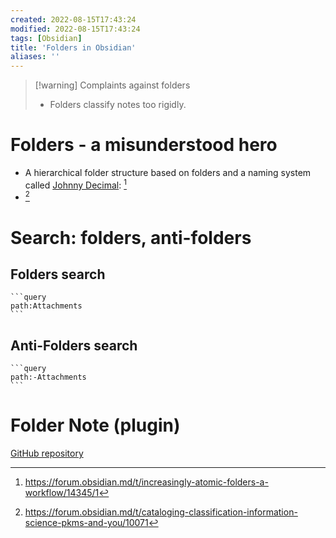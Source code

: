```yaml
---
created: 2022-08-15T17:43:24
modified: 2022-08-15T17:43:24
tags: [Obsidian]
title: 'Folders in Obsidian'
aliases: ''
---
```


> [!warning] Complaints against folders
> - Folders classify notes too rigidly.

# Folders - a misunderstood hero

- A hierarchical folder structure based on folders and a naming system called [Johnny Decimal](https://johnnydecimal.com/): [^atomic]
- [^pkm]

[^atomic]: https://forum.obsidian.md/t/increasingly-atomic-folders-a-workflow/14345/1
[^pkm]: https://forum.obsidian.md/t/cataloging-classification-information-science-pkms-and-you/10071
# Search: folders, anti-folders
## Folders search
~~~
```query
path:Attachments
```
~~~

## Anti-Folders search
~~~
```query
path:-Attachments
```
~~~

# Folder Note (plugin)
[GitHub repository](https://github.com/xpgo/obsidian-folder-note-plugin)